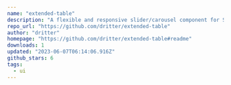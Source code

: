 ```yaml
---
name: "extended-table"
description: "A flexible and responsive slider/carousel component for Svelte applications"
repo_url: "https://github.com/dritter/extended-table"
author: "dritter"
homepage: "https://github.com/dritter/extended-table#readme"
downloads: 1
updated: "2023-06-07T06:14:06.916Z"
github_stars: 6
tags: 
  - ui
---
```

